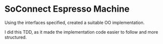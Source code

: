 # SoConnect Espresso Machine

Using the interfaces specified, created a suitable OO implementation.

I did this TDD, as it made the implementation code easier to follow and more structured.

